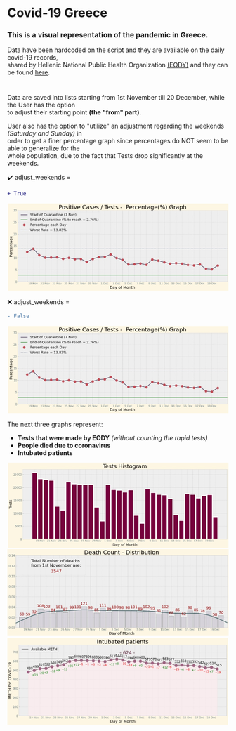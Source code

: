 # Covid-19 Greece

### **This is a visual representation of the pandemic in Greece.**<br/>
Data have been hardcoded on the script and they are available on the daily covid-19 records,<br/>
shared by Hellenic National Public Health Organization [(EODY)](https://eody.gov.gr/) and they can be found [here](https://eody.gov.gr/epidimiologika-statistika-dedomena/ektheseis-covid-19/).

#
Data are saved into lists starting from 1st November till 20 December, while the User has the option<br/> 
to adjust their starting point **(the "from" part)**.

User also has the option to "utilize" an adjustment regarding the weekends *(Saturday and Sunday)* in<br/>
order to get a finer percentage graph since percentages do NOT seem to be able to generalize for the<br/> 
whole population, due to the fact that Tests drop significantly at the weekends. 

:heavy_check_mark: adjust_weekends = 
```diff 
+ True 
```
![Image](/images/Percentage_graph.jpg)

:x: adjust_weekends =
```diff 
- False 
```
![Image](/images/Percentage_graph.jpg)

The next three graphs represent: 
- **Tests that were made by EODY** *(without counting the rapid tests)* 
- **People died due to coronavirus**
- **Intubated patients**

![Image](/images/Tests.jpg)
![Image](/images/Deaths.jpg)
![Image](/images/Intubated_patients.jpg)
#
